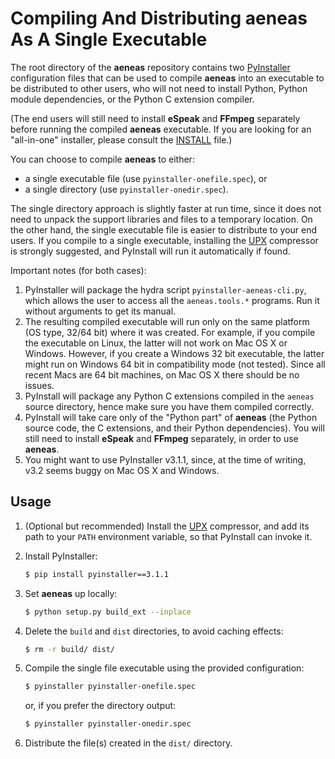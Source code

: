 # Compiling And Distributing aeneas As A Single Executable

The root directory of the **aeneas** repository contains
two [PyInstaller](http://www.pyinstaller.org/) configuration files
that can be used to compile **aeneas** into an executable
to be distributed to other users,
who will not need to install Python,
Python module dependencies, or the Python C extension compiler.

(The end users will still need to install **eSpeak** and **FFmpeg** separately
before running the compiled **aeneas** executable.
If you are looking for an "all-in-one" installer, please consult
the [INSTALL](INSTALL.md) file.)

You can choose to compile **aeneas** to either:

* a single executable file (use ``pyinstaller-onefile.spec``), or
* a single directory (use ``pyinstaller-onedir.spec``).

The single directory approach is slightly faster at run time,
since it does not need to unpack the support libraries and files
to a temporary location.
On the other hand, the single executable file is easier
to distribute to your end users.
If you compile to a single executable,
installing the [UPX](http://upx.sourceforge.net/) compressor
is strongly suggested, and
PyInstall will run it automatically if found.

Important notes (for both cases):

1. PyInstaller will package the hydra script
   ``pyinstaller-aeneas-cli.py``, which allows the user to access
   all the ``aeneas.tools.*`` programs.
   Run it without arguments to get its manual.
2. The resulting compiled executable will run only
   on the same platform (OS type, 32/64 bit) where it was created.
   For example,
   if you compile the executable on Linux,
   the latter will not work on Mac OS X or Windows.
   However, if you create a Windows 32 bit executable,
   the latter might run on Windows 64 bit in compatibility mode (not tested).
   Since all recent Macs are 64 bit machines,
   on Mac OS X there should be no issues.
3. PyInstall will package any Python C extensions compiled
   in the ``aeneas`` source directory,
   hence make sure you have them compiled correctly.
4. PyInstall will take care only of the "Python part" of **aeneas**
   (the Python source code, the C extensions, and their Python dependencies).
   You will still need to install **eSpeak** and **FFmpeg** separately,
   in order to use **aeneas**.
5. You might want to use PyInstaller v3.1.1,
   since, at the time of writing, v3.2 seems buggy on Mac OS X and Windows.

## Usage

1. (Optional but recommended)
   Install the [UPX](http://upx.sourceforge.net/) compressor,
   and add its path to your ``PATH`` environment variable,
   so that PyInstall can invoke it.

2. Install PyInstaller:

    ```bash
    $ pip install pyinstaller==3.1.1
    ```

3. Set **aeneas** up locally:

    ```bash
    $ python setup.py build_ext --inplace
    ```

4. Delete the ``build`` and ``dist`` directories, to avoid caching effects:

    ```bash
    $ rm -r build/ dist/
    ```

5. Compile the single file executable using the provided configuration:

    ```bash
    $ pyinstaller pyinstaller-onefile.spec
    ```

    or, if you prefer the directory output:

    ```bash
    $ pyinstaller pyinstaller-onedir.spec
    ```

6. Distribute the file(s) created in the ``dist/`` directory.
    


